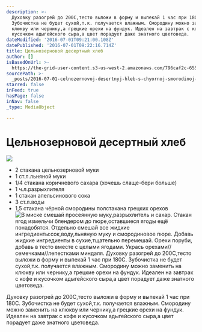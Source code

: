 ```yaml
---
description: >-
  Духовку разогрей до 200C,тесто выложи в форму и выпекай 1 час при 180С.
  Зубочистка не будет сухой,т.к. получается влажным. Смородину можно заменить на
  клюкву или чернику,а грецкие орехи на фундук. Идеален на завтрак с кофе и
  кусочком адыгейского сыра,а цвет порадует даже знатного цветоведа.
dateModified: '2016-07-01T09:21:00.108Z'
datePublished: '2016-07-01T09:22:16.714Z'
title: Цельнозерновой десертный хлеб
author: []
isBasedOnUrl: >-
  https://the-grid-user-content.s3-us-west-2.amazonaws.com/796caf2c-655c-42dc-809b-bff05de15b26.jpg
sourcePath: >-
  _posts/2016-07-01-celnozernovoj-desertnyj-hleb-s-chyornoj-smorodinoj-i-greckimi.md
starred: false
inFeed: true
hasPage: false
inNav: false
_type: MediaObject

---
```

# Цельнозерновой десертный хлеб
![](https://the-grid-user-content.s3-us-west-2.amazonaws.com/ca9df4d0-a238-4f07-ad62-ff3eb1136652.jpg)

* 2 стакана цельнозерновой муки
* 1 ст.л.льняной муки
* 1/4 стакана коричневого сахара (хочешь слаще-бери больше)
* 1 ч.л.разрыхлителя
* 1 стакан апельсинового сока
* 3 ст.л.воды
* 1,5 стакана чёрной смородины полстакана грецких орехов
![В миске смешай просеянную муку,разрыхлитель и сахар. Стакан ягод измельчи блендером до пюре,оставшиеся ягоды ещё понадобятся. Отдельно смешай все жидкие ингредиенты:сок,воду,льняную муку и смородиновое пюре. Добавь жидкие ингредиенты в сухие,тщательно перемешай. Орехи поруби, добавь в тесто вместе с целыми ягодами. Укрась орехами//семечками//лепестками миндаля. Духовку разогрей до 200C,тесто выложи в форму и выпекай 1 час при 180С. Зубочистка не будет сухой,т.к. получается влажным. Смородину можно заменить на клюкву или чернику,а грецкие орехи на фундук. Идеален на завтрак с кофе и кусочком адыгейского сыра,а цвет порадует даже знатного цветоведа.](https://the-grid-user-content.s3-us-west-2.amazonaws.com/0efe6929-3f3d-46d9-9dde-33f267cb5d78.jpg)

Духовку разогрей до 200C,тесто выложи в форму и выпекай 1 час при 180С. Зубочистка не будет сухой,т.к. получается влажным. Смородину можно заменить на клюкву или чернику,а грецкие орехи на фундук. Идеален на завтрак с кофе и кусочком адыгейского сыра,а цвет порадует даже знатного цветоведа.